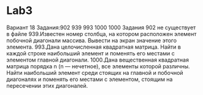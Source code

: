 # Lab3
Вариант 18 Задания:902 939 993 1000 1000 
 Задания 902 не существует в файле
 939.Известен номер столбца, на котором расположен элемент побочной диагонали массива. Вывести на экран значение этого элемента.
 993.Дана целочисленная квадратная матрица. Найти в каждой строке наибольший элемент и поменять его местами с элементом главной диагонали.
 1000.Дана вещественная квадратная матрица порядка n (n — нечетное), все элементы которой различны. Найти наибольший элемент среди стоящих на главной и побочной диагоналях и поменять его местами с элементом, стоящим на пересечении этих диагоналей.

